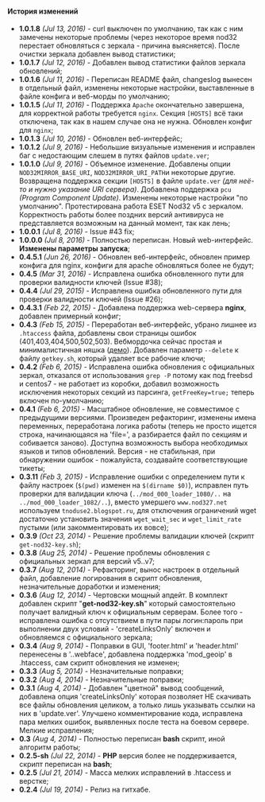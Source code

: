 #### <i class="icon-pencil"></i>История изменений

* **1.0.1.8** *(Jul 13, 2016)* - curl выключен по умолчанию, так как с ним замечены некоторые проблемы (через некоторое время nod32 перестает обновляться с зеркала - причина выясняется). После очистки зеркала добавлен вывод статистики;
* **1.0.1.7** *(Jul 12, 2016)* - Добавлен вывод статистики файлов зеркала обновлений;
* **1.0.1.6** *(Jul 11, 2016)* - Переписан README файл, changeslog вынесен в отдельный файл, изменены некоторые настройки, выставленные в файле конфига и веб-морды по умолчанию;
* **1.0.1.5** *(Jul 11, 2016)* - Поддержка `Apache` окончательно завершена, для корректной работы требуется `nginx`. Секция `[HOSTS]` всё таки отключена, так как в нашем случае она не нужна. Обновлен конфиг для `nginx`;
* **1.0.1.3** *(Jul 10, 2016)* - Обновлен веб-интерфейс;
* **1.0.1.2** *(Jul 9, 2016)* - Небольшие визуальные изменения и исправлен баг с недостающим слешем в путях файлов `update.ver`;
* **1.0.1.0** *(Jul 9, 2016)* - Объемное изменение. Добавлены опции `NOD32MIRROR_BASE_URI`, `NOD32MIRROR_URI_PATH`и некоторые другие. Возвращена поддержка секции `[HOSTS]` в файле `update.ver` *(для неё-то и нужно указание URI сервера)*. Добавлена поддержка `pcu` *(Program Component Update)*. Изменены некоторые настройки "по умолчанию". Протестирована работа ESET Nod32 v5 с зеркалом. Корректность работы более поздних версий антивируса не представляется возможным на данный момент, так как лень;
* **1.0.0.1** *(Jul 8, 2016)* - Issue #43 fix;
* **1.0.0.0** *(Jul 8, 2016)* - Полностью переписан. Новый web-интерфейс. **Изменены параметры запуска**;
* **0.4.5.1** *(Jun 26, 2016)* - Обновлен веб-интерфейс, обновлен пример конфига для nginx, конфиги для apache обновляться более не будут;
* **0.4.5** *(Mar 31, 2016)* - Исправлена ошибка обновленного пути для проверки валидности ключей (Issue #38);
* **0.4.4** *(Jul 29, 2015)* - Исправлена ошибка обновленного пути для проверки валидности ключей (Issue #26);
* **0.4.3.1** *(Feb 22, 2015)* - Добавлена поддержка web-сервера **nginx**, добавлен примерный конфиг;
* **0.4.3** *(Feb 15, 2015)* - Переработан веб-интерфейс, убрано лишнее из `.htaccess` файла, добавлены свои страницы ошибок (401,403,404,500,502,503). Вебмордочка сейчас простая и минималистичная няшка ([демо](https://googledrive.com/host/0B8jho7c8kaRhWVBoeTJzVnowUW8/)). Добавлен параметр `--delete` к файлу `getkey.sh`, который удаляет все рабочие ключи;
* **0.4.2** *(Feb 6, 2015)* - Исправлена ошибка обновления с официальных зеркал, отказался от использования `grep -P` потому как под freebsd и centos7 - не работает из коробки, добавил возможность исключения некоторых секций из парсинга, `getFreeKey=true;` теперь включен по-умолчанию;
* **0.4.1** *(Feb 6, 2015)* - Масштабное обновление, не совместимое с предыдущими версиями. Произведен рефакторинг, изменены имена переменных, переработана логика работы (теперь не просто ищется строка, начинающаяся на 'file=', а разбирается файл по секциям и собивается заново). Доступна возможность выбора необходимых языков и типов обновлений. Версия - не стабильная, при обнаружении ошибок - пожалуйста, создавайте соответствующие тикеты;
* **0.3.11** *(Feb 3, 2015)* - Исправление ошибки с определением пути к файлу настроек (`$(pwd)` изменен на `$(dirname $0)`), исправлен путь проверки для валидации ключа (`../mod_000_loader_1080/..` на `../mod_000_loader_1082/..`), вместо умершего `www.nod327.net` используем `tnoduse2.blogspot.ru`, для отключения ограничений wget достаточно установить значения `wget_wait_sec` и `wget_limit_rate` пустыми (или закомментировать их вовсе);
* **0.3.9** *(Oct 23, 2014)* - Решение проблемы валидации ключей (скрипт `get-nod32-key.sh`);
* **0.3.8** *(Aug 25, 2014)* - Решение проблемы обновления с официальных зеркал для версий v5..v7;
* **0.3.7** *(Aug 12, 2014)* - Рефакторинг, вынос настроек в отдельный файл, добавление логирования в скрипт обновления, незначительные доработки и изменения;
* **0.3.6** *(Aug 12, 2014)* - Чертовски мощный апдейт. В комплект добавлен скрипт "**get-nod32-key.sh**" который самостоятельно получает валидный ключ к официальным серверам. Более того - исправлена ошибка с отсутствием в пути пары логин:пароль при выполнении двух условий - 'createLinksOnly' включен и обновляемся с официального зеркала;
* **0.3.4** *(Aug 9, 2014)* - Поправки в GUI, 'footer.html' и 'header.html' перенесены в '.\.webface\', добавлена поддержка 'mod_geoip' в .htaccess, сам скрипт обновления не изменен;
* **0.3.3** *(Aug 5, 2014)* - Незначительные поправки;
* **0.3.2** *(Aug 4, 2014)* - Незначительные поправки;
* **0.3.1** *(Aug 4, 2014)* - Добавлен "цветной" вывод сообщений, добавлена опция 'createLinksOnly' которая позволяет НЕ скачивать все файлы обновления целиком, а только лишь указывать ссылки на них в 'update.ver'. Улучшено комментирование кода, исправлена пара мелких ошибок, выявленных после теста на боевом сервере. Мелкие исправления;
* **0.3** *(Aug 4, 2014)* - Полностью переписан **bash** скрипт, иной алгоритм работы;
* **0.2.5-sh** *(Jul 22, 2014)* - **PHP** версия более не поддерживается, скрипт переписан на **bash**;
* **0.2.5** *(Jul 21, 2014)* - Масса мелких исправлений в .htaccess и верстке;
* **0.2.4** *(Jul 19, 2014)* - Релиз на гитхабе.